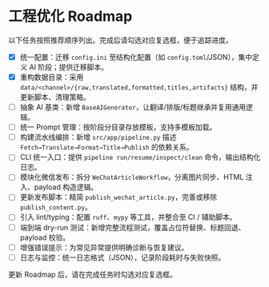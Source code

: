 # 工程优化 Roadmap

以下任务按照推荐顺序列出。完成后请勾选对应复选框，便于追踪进度。

- [x] 统一配置：迁移 `config.ini` 至结构化配置（如 `config.toml`/JSON），集中定义 AI 阶段；提供迁移脚本。
- [x] 重构数据目录：采用 `data/<channel>/{raw,translated,formatted,titles,artifacts}` 结构，并更新脚本、清理策略。
- [ ] 抽象 AI 基类：新增 `BaseAIGenerator`，让翻译/排版/标题继承并复用通用逻辑。
- [ ] 统一 Prompt 管理：按阶段分目录存放模板，支持多模板加载。
- [ ] 构建流水线编排：新增 `src/app/pipeline.py` 描述 `Fetch→Translate→Format→Title→Publish` 的依赖关系。
- [ ] CLI 统一入口：提供 `pipeline run/resume/inspect/clean` 命令，输出结构化日志。
- [ ] 模块化微信发布：拆分 `WeChatArticleWorkflow`，分离图片同步、HTML 注入、payload 构造逻辑。
- [ ] 更新发布脚本：精简 `publish_wechat_article.py`，完善或移除 `publish_content.py`。
- [ ] 引入 lint/typing：配置 `ruff`、`mypy` 等工具，并整合至 CI / 辅助脚本。
- [ ] 端到端 dry-run 测试：新增完整流程测试，覆盖占位符替换、标题回退、payload 校验。
- [ ] 增强错误提示：为常见异常提供明确诊断与恢复建议。
- [ ] 日志与监控：统一日志格式（JSON），记录阶段耗时与失败快照。

更新 Roadmap 后，请在完成任务时勾选对应复选框。
